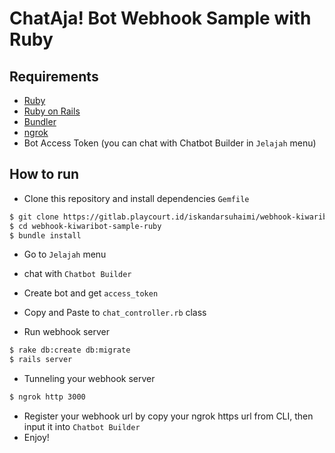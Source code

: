 # ChatAja! Bot Webhook Sample with Ruby

## Requirements

* [Ruby](https://www.ruby-lang.org/en/)
* [Ruby on Rails](https://rubyonrails.org/)
* [Bundler](https://bundler.io/bundle_install.html)
* [ngrok](https://ngrok.com/)
* Bot Access Token (you can chat with Chatbot Builder in `Jelajah` menu)

## How to run

* Clone this repository and install dependencies `Gemfile`

```bash
$ git clone https://gitlab.playcourt.id/iskandarsuhaimi/webhook-kiwaribot-sample-ruby.git
$ cd webhook-kiwaribot-sample-ruby
$ bundle install
```

* Go to `Jelajah` menu
* chat with `Chatbot Builder`
* Create bot and get `access_token`
* Copy and Paste to `chat_controller.rb` class

* Run webhook server

```bash
$ rake db:create db:migrate
$ rails server
```

* Tunneling your webhook server

```bash
$ ngrok http 3000
```

* Register your webhook url by copy your ngrok https url from CLI, then input it into `Chatbot Builder`
* Enjoy!
